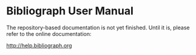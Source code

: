 # Bibliograph User Manual

The repository-based documentation is not yet finished. Until it is,
please refer to the online documentation:

http://help.bibliograph.org
